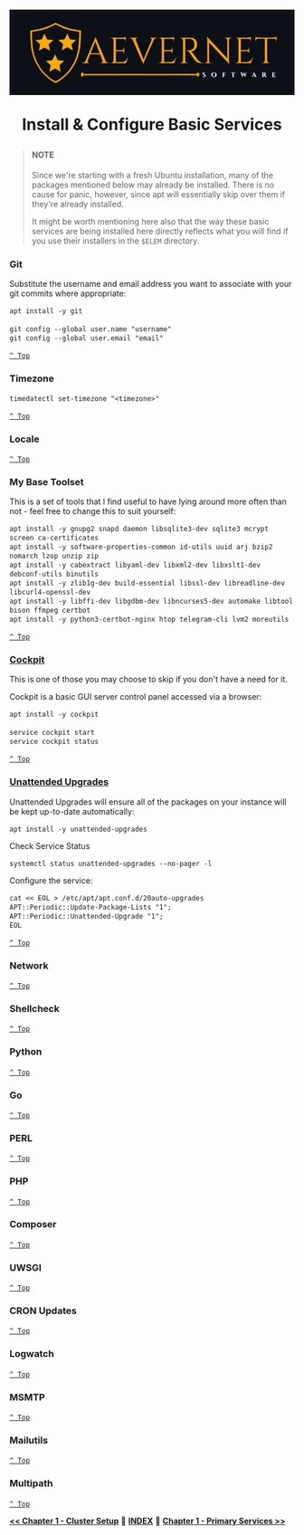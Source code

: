 <h1 align="center">
<img src="https://raw.githubusercontent.com/aevernet/.github/master/images/banner/Aever-SW-D-800.png" alt="Aevernet">

Install & Configure Basic Services

</h1>

> #### NOTE
>
> Since we're starting with a fresh Ubuntu installation, many of the packages mentioned below may already be installed.  There is no cause for panic, however, since apt will essentially skip over them if they're already installed.
>
> It might be worth mentioning here also that the way these basic services are being installed here directly reflects what you will find if you use their installers in the `$ELEM` directory.

### Git

Substitute the username and email address you want to associate with your git commits where appropriate:

```shell
apt install -y git

git config --global user.name "username"
git config --global user.email "email"
```

[`^ Top`](#note)

### Timezone

```shell
timedatectl set-timezone "<timezone>"
```

[`^ Top`](#note)

### Locale



[`^ Top`](#note)

### My Base Toolset

This is a set of tools that I find useful to have lying around more often than not - feel free to change this to suit yourself:

```shell
apt install -y gnupg2 snapd daemon libsqlite3-dev sqlite3 mcrypt screen ca-certificates
apt install -y software-properties-common id-utils uuid arj bzip2 nomarch lzop unzip zip
apt install -y cabextract libyaml-dev libxml2-dev libxslt1-dev debconf-utils binutils
apt install -y zlib1g-dev build-essential libssl-dev libreadline-dev libcurl4-openssl-dev
apt install -y libffi-dev libgdbm-dev libncurses5-dev automake libtool bison ffmpeg certbot
apt install -y python3-certbot-nginx htop telegram-cli lvm2 moreutils
```

[`^ Top`](#note)

### [Cockpit](https://cockpit-project.org/)

This is one of those you may choose to skip if you don't have a need for it.

Cockpit is a basic GUI server control panel accessed via a browser:

```shell
apt install -y cockpit

service cockpit start
service cockpit status
```

[`^ Top`](#note)

### [Unattended Upgrades](https://www.how2shout.com/linux/how-to-configure-unattended-upgrades-in-ubuntu-20-04/)

Unattended Upgrades will ensure all of the packages on your instance will be kept up-to-date automatically:

```shell
apt install -y unattended-upgrades
```

Check Service Status

```shell
systemctl status unattended-upgrades --no-pager -l
```

Configure the service:

```shell
cat << EOL > /etc/apt/apt.conf.d/20auto-upgrades
APT::Periodic::Update-Package-Lists "1";
APT::Periodic::Unattended-Upgrade "1";
EOL
```

[`^ Top`](#note)

### Network



[`^ Top`](#note)

### Shellcheck



[`^ Top`](#note)

### Python



[`^ Top`](#note)

### Go



[`^ Top`](#note)

### PERL



[`^ Top`](#note)

### PHP



[`^ Top`](#note)

### Composer



[`^ Top`](#note)

### UWSGI



[`^ Top`](#note)

### CRON Updates



[`^ Top`](#note)

### Logwatch



[`^ Top`](#note)

### MSMTP



[`^ Top`](#note)

### Mailutils



[`^ Top`](#note)

### Multipath



[`^ Top`](#note)

[**<< Chapter 1 - Cluster Setup**](1-Cluster.md)  🔸  [**INDEX**](0-Index.md)  🔸  [**Chapter 1 - Primary Services >>**](1-primary-services.md)
